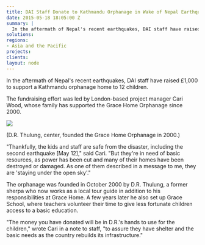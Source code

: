 ```yaml
---
title: DAI Staff Donate to Kathmandu Orphanage in Wake of Nepal Earthquakes
date: 2015-05-18 18:05:00 Z
summary: |
  In the aftermath of Nepal's recent earthquakes, DAI staff have raised £1,000 to support a Kathmandu orphanage home to 12 children. The fundraising effort was led by London-based project manager Cari Wood, whose family has supported the Grace Home Orphanage since 2000.
solutions:
regions:
- Asia and the Pacific
projects:
clients:
layout: node
---
```

In the aftermath of Nepal's recent earthquakes, DAI staff have raised £1,000 to support a Kathmandu orphanage home to 12 children.

The fundraising effort was led by London-based project manager Cari Wood, whose family has supported the Grace Home Orphanage since 2000.

![][1]

(D.R. Thulung, center, founded the Grace Home Orphanage in 2000.)

"Thankfully, the kids and staff are safe from the disaster, including the second earthquake [May 12]," said Cari. "But they're in need of basic resources, as power has been cut and many of their homes have been destroyed or damaged. As one of them described in a message to me, they are 'staying under the open sky'."

The orphanage was founded in October 2000 by D.R. Thulung, a former sherpa who now works as a local tour guide in addition to his responsibilities at Grace Home. A few years later he also set up Grace School, where teachers volunteer their time to give less fortunate children access to a basic education.

"The money you have donated will be in D.R.'s hands to use for the children," wrote Cari in a note to staff, "to assure they have shelter and the basic needs as the country rebuilds its infrastructure."

[1]: /assets/images/news/Picture-of-the-Grace-Home-Orphanage-and-students.jpg
